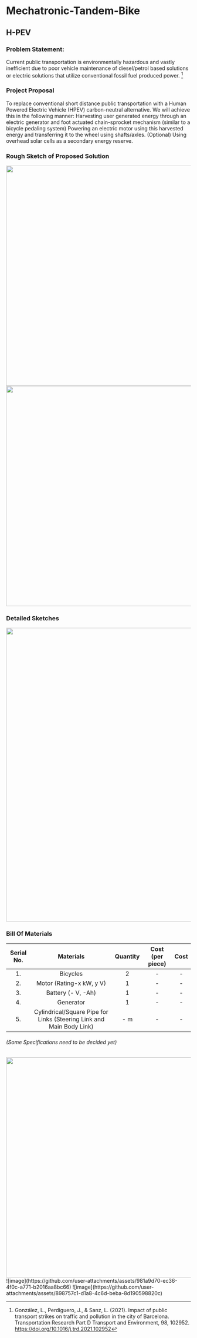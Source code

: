 # Mechatronic-Tandem-Bike

## H-PEV

### **Problem Statement:** 
Current public transportation is environmentally hazardous and vastly inefficient due to poor vehicle maintenance of diesel/petrol based solutions or electric solutions that utilize conventional fossil fuel produced power. [^1]

[^1]: González, L., Perdiguero, J., & Sanz, L. (2021). Impact of public transport strikes on traffic and pollution in the city of Barcelona. Transportation Research Part D Transport and Environment, 98, 102952. https://doi.org/10.1016/j.trd.2021.102952
  

### **Project Proposal**
To replace conventional short distance public transportation with a Human Powered Electric Vehicle (HPEV) carbon-neutral alternative. We will achieve this in the following manner:
Harvesting user generated energy through an electric generator and foot actuated chain-sprocket mechanism (similar to a bicycle pedaling system)
Powering an electric motor using this harvested energy and transferring it to the wheel using shafts/axles.
(Optional) Using overhead solar cells as a secondary energy reserve. 

### **Rough Sketch of Proposed Solution**    
<img src="https://github.com/user-attachments/assets/3e65ad94-7cc3-483f-9950-72cc23e7fb5f" width=600>
<img src="https://github.com/user-attachments/assets/bbccac04-8dc2-43c1-a68b-af98d01140e9" width=600>

### **Detailed Sketches**
<img src="https://github.com/user-attachments/assets/d901feb9-cd08-4ea4-8b3f-faed8d6250ad" width=800>


### **Bill Of Materials**

| Serial No.   | Materials   | Quantity   | Cost (per piece)   | Cost   |
|:------------:|:------------:|:------------:|:------------:|:------------:|
| 1. | Bicycles | 2 | - | -|
| 2. | Motor (Rating-x kW, y V) | 1 | -| -|
| 3. | Battery (- V, -Ah) | 1 | -|-|
| 4. | Generator | 1 | -|-|
| 5. | Cylindrical/Square Pipe for Links (Steering Link and Main Body Link) | - m| -| -|

###### *(Some Specifications need to be decided yet)*

<img src="https://github.com/user-attachments/assets/91949b41-c8f5-4303-bed4-0f2add311c96" width=600>
![image](https://github.com/user-attachments/assets/981a9d70-ec36-4f0c-a771-b2016aa8bc66)
![image](https://github.com/user-attachments/assets/898757c1-d1a8-4c6d-beba-8d190598820c)














